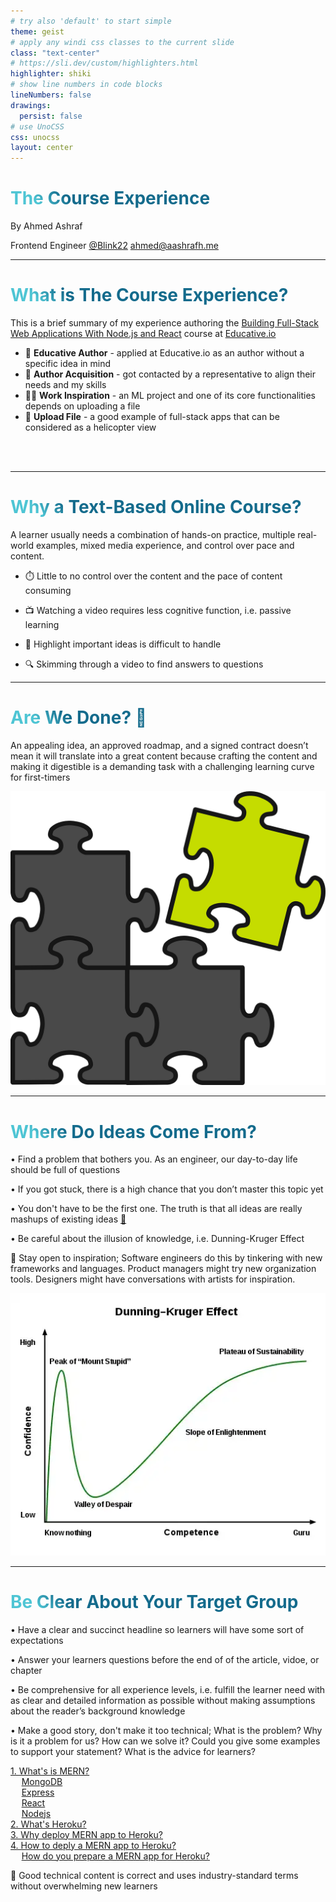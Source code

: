 ```yaml
---
# try also 'default' to start simple
theme: geist
# apply any windi css classes to the current slide
class: "text-center"
# https://sli.dev/custom/highlighters.html
highlighter: shiki
# show line numbers in code blocks
lineNumbers: false
drawings:
  persist: false
# use UnoCSS
css: unocss
layout: center
---
```


# The Course Experience

By Ahmed Ashraf

<div class="m-6 flex flex-col justify-center items-center gap-2">
  <span>
    <span>
      Frontend Engineer
    </span> 
    <a href="https://blink22.com/" target="_blank">@Blink22</a>
  </span>
  <a href="mailto:ahmed@aashrafh.me" target="_blank">ahmed@aashrafh.me</a>
  <div>
  <a href="https://www.linkedin.com/in/aashrafh/" target="_blank" alt="LinkedIn"
    class="text-xl icon-btn opacity-50 !border-none">
    <carbon-logo-linkedin />
  </a>
  <a href="https://github.com/aashrafh" target="_blank" alt="GitHub"
    class="text-xl icon-btn opacity-50 !border-none">
    <carbon-logo-github />
  </a>
  <a href="https://twitter.com/aashrafh" target="_blank" alt="Twitter"
    class="text-xl icon-btn opacity-50 !border-none">
    <carbon-logo-twitter />
  </a>
  </div>
</div>

<!--
The last comment block of each slide will be treated as slide notes. It will be visible and editable in Presenter Mode along with the slide. [Read more in the docs](https://sli.dev/guide/syntax.html#notes)
-->

---

# What is The Course Experience?

This is a brief summary of my experience authoring the [Building Full-Stack Web Applications With Node.js and React](https://www.educative.io/courses/building-full-stack-web-applications-with-node-js-and-react) course at [Educative.io](https://www.educative.io/)

- 📝 **Educative Author** - applied at Educative.io as an author without a specific idea in mind
- 👩 **Author Acquisition** - got contacted by a representative to align their needs and my skills
- 👨‍💻 **Work Inspiration** - an ML project and one of its core functionalities depends on uploading a file
- 📁 **Upload File** - a good example of full-stack apps that can be considered as a helicopter view

<br>
<br>

<!--
You can have `style` tag in markdown to override the style for the current page.
Learn more: https://sli.dev/guide/syntax#embedded-styles
-->

<style>
h1 {
  background-color: #2B90B6;
  background-image: linear-gradient(45deg, #4EC5D4 10%, #146b8c 20%);
  background-size: 100%;
  -webkit-background-clip: text;
  -moz-background-clip: text;
  -webkit-text-fill-color: transparent;
  -moz-text-fill-color: transparent;
}

</style>

<!--
- I applied to Eucative author with nothing in mind, I just applied because I love to share what I know with others and, honestly, I didn't expect to get accepted especially that I had no experience in content creation before

- Got contacted by them and knew that they need more Nodejs content based on my skills but, of course, you may introduce other types of content

- I was working on a ML project that one of its core functionalities depends on uploading a file

- Decided that this is a good example to build upon something that introduces beginners to fullstack development

- Educative is a text-based, interactive courses for software developers, so, why text-based?
  -->

---

# Why a Text-Based Online Course?

A learner usually needs a combination of hands-on practice, multiple real-world examples, mixed media experience, and control over pace and content.

- ⏱️ Little to no control over the content and the pace of content consuming

- 📺 Watching a video requires less cognitive function, i.e. passive learning

- 📝 Highlight important ideas is difficult to handle

- 🔍 Skimming through a video to find answers to questions

<!--
- There is a notable difference between these approaches, and studies show that they trigger different parts of the brain.

- So, if the content does not differ between a video or a text-based course, how do we know what is best for learning software development online?

- A learner usually needs a combination of hand-on practice, multiple real-world examples, mixed media experience, and control over pace and content.

- Personally, I prefer text-based content over video-based one because video-based imposes many challenges on learners

- Video-based courses can be an excellent supplement to other forms of e-learning, but in my experience, they only impart surface-level knowledge on their own.

- Overall, you get more real-world practice, specialized control over how you learn, and a personalized your learning experience without scrubbing or rewinding.

- I was fascinated by the quality, comprehensive analysis, and convenience of Educative’s online courses.

-->

---

# Are We Done? 🤔

An appealing idea, an approved roadmap, and a signed contract doesn’t mean it will translate into a great content because crafting the content and making it digestible is a demanding task with a challenging learning curve for first-timers

<div class="w-full flex justify-center">
  <img
    class="absolute -bottom-9 -left-7 w-80 opacity-50"
    src="/assets/images/puzzle.png"
  />
</div>

<!--
- For example, I struggled with the visual design components of the course, especially when modeling sketches for my lessons in order to ensure compliance with Educative’s high standards.

- It's important to have some kind of feedback from trusted people especially at the beginning of your technical writing journey to review to make sure you are on the right track. In my case, the Educative team empowered me to achieve superior performance and gave me all the support required to override any issues that surfaced.
 -->

---

# Where Do Ideas Come From?

<div class="w-full flex">
  <div class="w-1/2">

• Find a problem that bothers you. As an engineer, our day-to-day life should be full of questions

• If you got stuck, there is a high chance that you don’t master this topic yet

• You don't have to be the first one. The truth is that all ideas are really mashups of existing ideas [🔗](https://dev.to/andyhaskell/perfectionism-as-a-content-creator-and-what-i-do-about-it-3ika)

• Be careful about the illusion of knowledge, i.e. Dunning-Kruger Effect

<p v-click="2">🎯 Stay open to inspiration; Software engineers do this by tinkering with new frameworks and languages. Product managers might try new organization tools. Designers might have conversations with artists for inspiration.</p>

  </div>
  <div class="w-1/2">
    <img
      v-click="1"
      class=""
      src="/assets/images/dunning.webp"
    />
  </div>
</div>

<!--

- The reason to find a problem close to you is that you know what is the core of this problem that you and other people like you want to get solved.

- You will show full empathy for your audience.

- Telling people how things work either in speaking or writing is a great way to improve your knowledge on certain topics.

- Dunning-Kruger Effect: A little bit of knowledge is a dangerous thing. When you are learning a completely new thing, you will get excited and have a lot of questions. Don’t rush into writing because you are likely standing at the “Peak of MT Stupid”. When you are there, your output tends to be superficial. In my opinion, the ideal position for writing is “Valley of Despair” or “Slope of Enlightenment” because it helps you reach the “Plateau of Sustainability”.

-->

---

# Be Clear About Your Target Group

<div class="w-full flex">
  <div class="w-1/2">
  • Have a clear and succinct headline so learners will have some sort of expectations

• Answer your learners questions before the end of of the article, vidoe, or chapter

• Be comprehensive for all experience levels, i.e. fulfill the learner need with as clear and detailed information as possible without making assumptions about the reader’s background knowledge

• Make a good story, don't make it too technical; What is the problem? Why is it a problem for us? How can we solve it? Could you give some examples to support your statement? What is the advice for learners?

  </div>
  
  <div class="w-1/2 flex flex-col items-end">
    <div class="flex flex-row-reverse">
      <ol class="toc-list" role="list" v-click>
        <li>
          <a href="#">
              <span class="title">1. What's is MERN?</span>
          </a>
          <ol>
            <li>
              <a href="#">
                  <span class="title">MongoDB</span>
              </a>
            </li>
            <li>
              <a href="#">
                  <span class="title">Express</span>
              </a>
            </li>
            <li>
              <a href="#">
                  <span class="title">React</span>
              </a>
            </li>
            <li>
              <a href="#">
                  <span class="title">Nodejs</span>
              </a>
            </li>
          </ol>
        </li>
        <li>
          <a href="#">
              <span class="title">2. What's Heroku?</span>
          </a>
        </li>
        <li>
          <a href="#">
              <span class="title">3. Why deploy MERN app to Heroku?</span>
          </a>
        </li>
        <li>
          <a href="#">
              <span class="title">4. How to deply a MERN app to Heroku?</span>
          </a>
          <ol>
            <li>
              <a href="#">
                <span>How do you prepare a MERN app for Heroku?</span>
            </a>
            </li>
          </ol>
        </li>
      </ol>
    </div>
    <p v-click>🎯 Good technical content is correct and uses industry-standard terms without overwhelming new learners</p>
  </div>
</div>

<style>
  .toc-list, .toc-list ol {
    list-style-type: none;
  }
  .toc-list {
    padding: 0;
  }

  .toc-list ol {
    padding-inline-start: 2ch;
  }

</style>

<!--

- Different people surfing your technical content
  - through brwosing social media and get attracted by the headline. They open the page, read the introduction and quickly scroll the page to see if anything is interesting.

- When they have expectations, they fall into the second group.

- Another type of learners is the people who intention. They may googled about your course topic.

- These details give readers the information they need to grow their skills.

- You don't expect the user knowledge so you will be surprised by simple questionst they ask.

- While the focus of the article is on deploying a MERN application to Heroku, I’d probably devote 2-3 paragraphs explaining the basic terminology.

- Then, I’d link readers to more comprehensive resources (like the documentation) to let them explore these topics in more detail.

- This might seem like overkill, but an experienced reader will simply use the headers to skip down to the portion of the technical content they need.
-->
